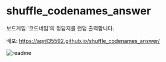 # shuffle_codenames_answer

보드게임 '코드네임'의 정답지를 랜덤 출력합니다.

배포: https://april35592.github.io/shuffle_codenames_answer/

![readme](https://user-images.githubusercontent.com/77724156/235107064-2f8de4cd-4390-4fa3-95f8-744d9aa5ef3c.gif)
